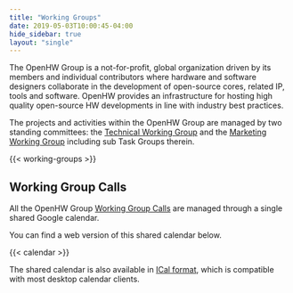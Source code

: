 ```yaml
---
title: "Working Groups"
date: 2019-05-03T10:00:45-04:00
hide_sidebar: true
layout: "single"
---
```

The OpenHW Group is a not-for-profit, global organization driven by its members and individual contributors where hardware and software designers collaborate in the development of open-source cores, related IP, tools and software. OpenHW provides an infrastructure for hosting high quality open-source HW developments in line with industry best practices. 

The projects and activities within the OpenHW Group are managed by two standing committees: the [Technical Working Group](#technical-working-group) and the [Marketing Working Group](#marketing-working-group) including sub Task Groups therein.

{{< working-groups >}}

## Working Group Calls

All the OpenHW Group [Working Group Calls](https://calendar.google.com/calendar/u/0/r?cid=meetings@openhwgroup.org) are managed through a single shared Google calendar.  

You can find a web version of this shared calendar below.  

{{< calendar >}}

The shared calendar is also available in [ICal format](https://calendar.google.com/calendar/ical/meetings%40openhwgroup.org/public/basic.ics), which is compatible with most desktop calendar clients.
